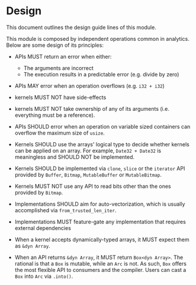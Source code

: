 <!---
  Licensed to the Apache Software Foundation (ASF) under one
  or more contributor license agreements.  See the NOTICE file
  distributed with this work for additional information
  regarding copyright ownership.  The ASF licenses this file
  to you under the Apache License, Version 2.0 (the
  "License"); you may not use this file except in compliance
  with the License.  You may obtain a copy of the License at

    http://www.apache.org/licenses/LICENSE-2.0

  Unless required by applicable law or agreed to in writing,
  software distributed under the License is distributed on an
  "AS IS" BASIS, WITHOUT WARRANTIES OR CONDITIONS OF ANY
  KIND, either express or implied.  See the License for the
  specific language governing permissions and limitations
  under the License.
-->

# Design

This document outlines the design guide lines of this module.

This module is composed by independent operations common in analytics. Below are some design of its principles:

* APIs MUST return an error when either:
    * The arguments are incorrect
    * The execution results in a predictable error (e.g. divide by zero)

* APIs MAY error when an operation overflows (e.g. `i32 + i32`)

* kernels MUST NOT have side-effects

* kernels MUST NOT take ownership of any of its arguments (i.e. everything must be a reference).

* APIs SHOULD error when an operation on variable sized containers can overflow the maximum size of `usize`.

* Kernels SHOULD use the arrays' logical type to decide whether kernels
can be applied on an array. For example, `Date32 + Date32` is meaningless and SHOULD NOT be implemented.

* Kernels SHOULD be implemented via `clone`, `slice` or the `iterator` API provided by `Buffer`, `Bitmap`, `MutableBuffer` or `MutableBitmap`.

* Kernels MUST NOT use any API to read bits other than the ones provided by `Bitmap`.

* Implementations SHOULD aim for auto-vectorization, which is usually accomplished via `from_trusted_len_iter`.

* Implementations MUST feature-gate any implementation that requires external dependencies

* When a kernel accepts dynamically-typed arrays, it MUST expect them as `&dyn Array`.

* When an API returns `&dyn Array`, it MUST return `Box<dyn Array>`. The rational is that a `Box` is mutable, while an `Arc` is not. As such, `Box` offers the most flexible API to consumers and the compiler. Users can cast a `Box` into `Arc` via `.into()`.
